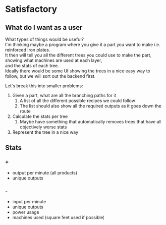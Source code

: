 # Satisfactory


## What do I want as a user

What types of things would be useful?  
I'm thinking maybe a program where you give it a part you want to make i.e. reinforced iron plates.  
It then will tell you all the different trees you could use to make the part, showing what machines are used at each layer,  
and the stats of each tree.  
Ideally there would be some UI showing the trees in a nice easy way to follow, but we will sort out the backend first.

Let's break this into smaller problems:
1. Given a part, what are all the branching paths for it
   1. A list of all the different possible recipes we could follow
   2. The list should also show all the required outputs as it goes down the route
2. Calculate the stats per tree
   1. Maybe have something that automatically removes trees that have all objectively worse stats
3. Represent the tree in a nice way

## Stats

### +
  - output per minute (all products)
  - unique outputs  

### -
  - input per minute
  - unique outputs
  - power usage
  - machines used (square feet used if possible)